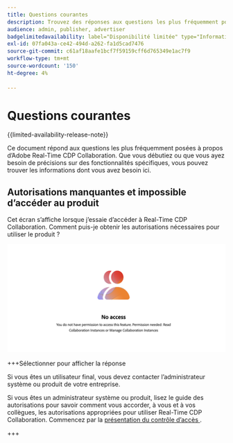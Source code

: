 ```yaml
---
title: Questions courantes
description: Trouvez des réponses aux questions les plus fréquemment posées sur Adobe Real-Time CDP Collaboration
audience: admin, publisher, advertiser
badgelimitedavailability: label="Disponibilité limitée" type="Informative" url="https://helpx.adobe.com/legal/product-descriptions/real-time-customer-data-platform-collaboration.html newtab=true"
exl-id: 07fa043a-ce42-494d-a262-fa1d5cad7476
source-git-commit: c61af18aafe1bcf7f59159cff6d765349e1ac7f9
workflow-type: tm+mt
source-wordcount: '150'
ht-degree: 4%

---
```


# Questions courantes

{{limited-availability-release-note}}

Ce document répond aux questions les plus fréquemment posées à propos d’Adobe Real-Time CDP Collaboration. Que vous débutiez ou que vous ayez besoin de précisions sur des fonctionnalités spécifiques, vous pouvez trouver les informations dont vous avez besoin ici.

## Autorisations manquantes et impossible d’accéder au produit

Cet écran s’affiche lorsque j’essaie d’accéder à Real-Time CDP Collaboration. Comment puis-je obtenir les autorisations nécessaires pour utiliser le produit ?

![Écran Autorisations non disponibles lors de l’accès à Real-Time CDP Collaboration](/help/assets/reference/common-questions/permissions-missing-screen.png)

+++Sélectionner pour afficher la réponse

Si vous êtes un utilisateur final, vous devez contacter l’administrateur système ou produit de votre entreprise.

Si vous êtes un administrateur système ou produit, lisez le guide des autorisations pour savoir comment vous accorder, à vous et à vos collègues, les autorisations appropriées pour utiliser Real-Time CDP Collaboration. Commencez par la [ présentation du contrôle d’accès ](/help/guide/permissions/overview.md).

+++